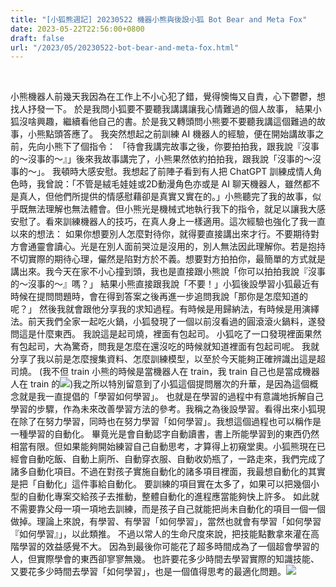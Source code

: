 ```yaml
---
title: "[小狐熊週記] 20230522 機器小熊與後設小狐 Bot Bear and Meta Fox"
date: 2023-05-22T22:56:00+0800
draft: false
url: "/2023/05/20230522-bot-bear-and-meta-fox.html"
---
```


 

小熊機器人前幾天我因為在工作上不小心犯了錯，覺得懊悔又自責，心下鬱鬱，想找人抒發一下。 於是我問小狐要不要聽我講講讓我心情難過的個人故事， 結果小狐沒啥興趣，繼續看他自己的書。於是我又轉頭問小熊要不要聽我講這個難過的故事，小熊點頭答應了。 我突然想起之前訓練 AI 機器人的經驗，便在開始講故事之前，先向小熊下了個指令： 「待會我講完故事之後，你要拍拍我，跟我說『沒事的～沒事的～』」後來我故事講完了，小熊果然依約拍拍我，跟我說「沒事的～沒事的～」。 我頓時大感安慰。我想起了前陣子看到有人把 ChatGPT 訓練成情人角色時，我曾說：「不管是絨毛娃娃或2D動漫角色亦或是 AI 聊天機器人，雖然都不是真人，但他們所提供的情感慰藉卻是真實又實在的。」小熊聽完了我的故事，似乎既無法理解也無法體會。但小熊光是機械式地執行我下的指令，就足以讓我大感安慰了。看來訓練機器人的技巧，在真人身上一樣適用。這次經驗也強化了我一直以來的想法： 如果你想要別人怎麼對待你，就得要直接講出來才行。不要期待對方會通靈會讀心。光是在別人面前哭泣是沒用的，別人無法因此理解你。若是抱持不切實際的期待心理，儼然是陷對方於不義。想要對方拍拍你，最簡單的方式就是講出來。我今天在家不小心撞到頭，我也是直接跟小熊說「你可以拍拍我說『沒事的～沒事的～』嗎？」
結果小熊直接跟我說「不要！」小狐後設學習小狐最近有時候在提問問題時，會在得到答案之後再進一步追問我說「那你是怎麼知道的呢？」 然後我就會跟他分享我的求知過程。有時候是用歸納法，有時候是用演繹法。前天我們全家一起吃火鍋，小狐發現了一個以前沒看過的圓滾滾火鍋料，遂發問這是什麼東西。 我說這是起司燒，裡面有包起司。 小狐吃了一口發現裡面果然有包起司，大為驚奇，問我是怎麼在還沒吃的時候就知道裡面有包起司呢。 我就分享了我以前是怎麼搜集資料、怎麼訓練模型，以至於今天能夠正確辨識出這是超司燒。 (我不但 train 小熊的時候是當機器人在 train，我 train 自己也是當成機器人在 train 的![](https://fonts.gstatic.com/s/e/notoemoji/15.0/1f606/32.png))我之所以特別留意到了小狐這個提問層次的升華，是因為這個概念就是我一直提倡的「學習如何學習」。 也就是在學習的過程中有意識地拆解自己學習的步驟，作為未來改善學習方法的參考。我稱之為後設學習。看得出來小狐現在除了在努力學習，同時也在努力學習「如何學習」。我想這個過程也可以稱作是一種學習的自動化。 畢竟光是會自動認字自動讀書，書上所能學習到的東西仍然相當有限。但如果能夠開始練習自己自動思考，才算得上初窺堂奧。小狐熊現在已經會自動吃飯、自動上廁所、自動穿衣服、自動收奶瓶了，一路走來，我們完成了諸多自動化項目。不過在對孩子實施自動化的諸多項目裡面，我最想自動化的其實是把「自動化」這件事給自動化。 要訓練的項目實在太多了，如果可以把幾個小型的自動化專案交給孩子去推動，整體自動化的進程應當能夠快上許多。 如此就不需要靠父母一項一項地去訓練，而是孩子自己就能把尚未自動化的項目一個一個做掉。理論上來說，有學習、有學習「如何學習」，當然也就會有學習「如何學習『如何學習』」，以此類推。
不過以常人的生命尺度來說，把技能點數拿來灌在高階學習的效益感覺不大。 因為到最後你可能花了超多時間成為了一個超會學習的人，但實際學會的東西卻寥寥無幾。
也許要花多少時間去學習實際的知識技能、又要花多少時間去學習「如何學習」，也是一個值得思考的最適化問題。![](https://blogger.googleusercontent.com/img/b/R29vZ2xl/AVvXsEjR-1vqaWE3ayWBCxKpMALEAqVD7PjY1zX3W1j-qUnB-uvkwxgUKqlpdoSCztW3px-jZzyHRgSjfMImdjs6VMEdQJ3YCsGjGxCi-W0mxUaKk8hmG4RXSQblUlg32mhJ894M2qd7QSYjukdJKCzQb3gO2ihuV-QRQ82BbFCZRkInAfhF6YJhOFu3-rPY/s320/1002a7a2bcf7463eb5308232949f783d.jpeg)




